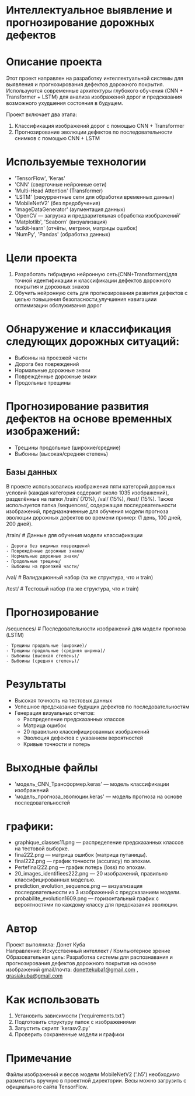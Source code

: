 # Интеллектуальное выявление и прогнозирование дорожных дефектов
# Описание проекта
Этот проект направлен на разработку интеллектуальной системы для выявления и прогнозирования дефектов дорожного покрытия. 
Используются современные архитектуры глубокого обучения (CNN + Transformer + LSTM) 
для анализа изображений дорог и предсказания возможного ухудшения состояния в будущем.

Проект включает два этапа:

1. Классификация изображений дорог с помощью CNN + Transformer
2. Прогнозирование эволюции дефектов по последовательности снимков с помощью CNN + LSTM

# Используемые технологии

- 'TensorFlow', 'Keras'
- 'CNN' (сверточные нейронные сети)
- 'Multi-Head Attention' (Transformer)
- 'LSTM' (рекуррентные сети для обработки временных данных)
- 'MobileNetV2' (без предобучения)
- 'ImageDataGenerator' (аугментация данных)
- 'OpenCV — загрузка и предварительная обработка изображений'
- 'Matplotlib', 'Seaborn' (визуализация)
- 'scikit-learn' (отчёты, метрики, матрицы ошибок)
- 'NumPy', 'Pandas' (обработка данных)

#  Цели проекта
1. Разработать гибридную нейронную сеть(CNN+Transformers)для точной идентификации и классификации дефектов дорожного покрытия и дорожных знаков
2. Обучить нейронную сеть для прогнозирования развития дефектов с целью повышения безопасности,улучшения навигациии оптимизации обслуживания дорог
# Обнаружение и классификация следующих дорожных ситуаций:
  - Выбоины на проезжей части
  - Дорога без повреждений
  - Нормальные дорожные знаки
  - Повреждённые дорожные знаки
  - Продольные трещины
  
# Прогнозирование развития дефектов на основе временных изображений:
  - Трещины продольные (широкие/средние)
  - Выбоины (высокая/средняя степень)
  
## Базы данных
В проекте использовались изображения пяти категорий дорожных условий (каждая категория содержит около 1035 изображений),
разделённые на папки /train/ (70%), /val/ (15%), /test/ (15%).
Также используется папка /sequences/, содержащая последовательности изображений, предназначенные 
для обучения модели прогноза эволюции дорожных дефектов во времени пример: (1 день, 100 дней, 200 дней).

 /train/                             # Данные для обучения модели классификации 
 
    - Дорога без видимых повреждений
    - Повреждённые дорожные знаки/
    - Нормальные дорожные знаки/
	- Продольные трещины/
	- Выбоины на проезжей части/

 /val/                # Валидационный набор (та же структура, что и train)
 
 /test/               # Тестовый набор (та же структура, что и train)                   
 
# Прогнозирование

 /sequences/                         # Последовательности изображений для модели прогноза (LSTM) 
 
    - Трещины продольные (широкие)/
	- Трещины продольные (средняя ширина)/
	- Выбоины (высокая степень)/
	- Выбоины (средняя степень)/

# Результаты

- Высокая точность на тестовых данных
- Успешное предсказание будущих дефектов по последовательностям
- Генерация визуальных отчетов:
  - Распределение предсказанных классов
  - Матрица ошибок
  - 20 правильно классифицированных изображений
  - Эволюция дефектов с указанием вероятностей
  - Кривые точности и потерь

# Выходные файлы
- 'модель_CNN_Трансформер.keras' — модель классификации изображений
- 'модель_прогноза_эволюции.keras' — модель прогноза на основе последовательностей
# графики:
- graphique_classes11.png — распределение предсказанных классов на тестовой выборке.
- fina222.png — матрица ошибок (матрица путаницы).
- final222.png — график точности (accuracy) по эпохам.
- Pertefinal222.png — график потерь (loss) по эпохам.
- 20_images_identifiees222.png — 20 изображений, правильно классифицированных моделью.
- prediction_evolution_sequence.png — визуализация последовательности из 3 изображений с предсказанием модели.
- probabilite_evolution1609.png — горизонтальный график с вероятностями по каждому классу для предсказания эволюции.

# Автор
Проект выполнила: Донет Куба  
Направление: Искусственный интеллект / Компьютерное зрение  
Образовательная цель: Разработка системы для распознавания и прогнозирования дефектов дорожного покрытия на основе изображений
gmail/почта: donettekuba1@gmail.com , grasiakuba@gmail.com

#  Как использовать
1. Установить зависимости ('requirements.txt')
2. Подготовить структуру папок с изображениями
3. Запустить скрипт 'kerasv2.py' 
4. Проверить сохраненные модели и графики

#  Примечание
Файлы изображений и весов модели MobileNetV2 ('.h5') необходимо разместить вручную в проектной директории. Весы можно загрузить с официального сайта TensorFlow.


